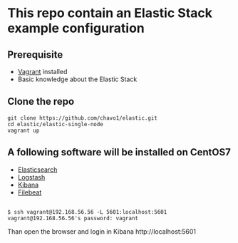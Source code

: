 # This repo contain an Elastic Stack example configuration

## Prerequisite

- [Vagrant](https://www.vagrantup.com/) installed
- Basic knowledge about the Elastic Stack

## Clone the repo

```
git clone https://github.com/chavo1/elastic.git
cd elastic/elastic-single-node
vagrant up
```
## A following software will be installed on CentOS7 
- [Elasticsearch](https://www.elastic.co/products/elasticsearch)
- [Logstash](https://www.elastic.co/products/logstash)
- [Kibana](https://www.elastic.co/products/kibana)
- [Filebeat](https://www.elastic.co/products/beats/filebeat)

## 


```
$ ssh vagrant@192.168.56.56 -L 5601:localhost:5601
vagrant@192.168.56.56's password: vagrant
```
Than open the browser and login in Kibana http://localhost:5601